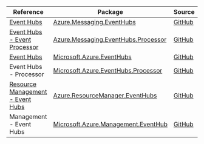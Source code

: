 | Reference | Package | Source |
|---|---|---|
|[Event Hubs](messaging.eventhubs-readme.md)|[Azure.Messaging.EventHubs](https://www.nuget.org/packages/Azure.Messaging.EventHubs)|[GitHub](https://github.com/Azure/azure-sdk-for-net/blob/main/sdk/eventhub/Azure.Messaging.EventHubs)|
|[Event Hubs - Event Processor](messaging.eventhubs.processor-readme.md)|[Azure.Messaging.EventHubs.Processor](https://www.nuget.org/packages/Azure.Messaging.EventHubs.Processor)|[GitHub](https://github.com/Azure/azure-sdk-for-net/blob/main/sdk/eventhub/Azure.Messaging.EventHubs.Processor)|
|[Event Hubs](microsoft.eventhubs-readme.md)|[Microsoft.Azure.EventHubs](https://www.nuget.org/packages/Microsoft.Azure.EventHubs)|[GitHub](https://github.com/Azure/azure-sdk-for-net)|
|Event Hubs - Processor|[Microsoft.Azure.EventHubs.Processor](https://www.nuget.org/packages/Microsoft.Azure.EventHubs.Processor)|[GitHub](https://github.com/Azure/azure-sdk-for-net)|
|[Resource Management - Event Hubs](resourcemanager.eventhubs-readme.md)|[Azure.ResourceManager.EventHubs](https://www.nuget.org/packages/Azure.ResourceManager.EventHubs)|[GitHub](https://github.com/Azure/azure-sdk-for-net/blob/main/sdk/eventhub/Azure.ResourceManager.EventHubs)|
|Management - Event Hubs|[Microsoft.Azure.Management.EventHub](https://www.nuget.org/packages/Microsoft.Azure.Management.EventHub)|[GitHub](https://github.com/Azure/azure-sdk-for-net)|
